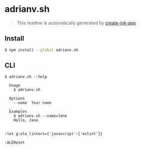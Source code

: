 # adrianv.sh

> This readme is automatically generated by [create-ink-app](https://github.com/vadimdemedes/create-ink-app)


## Install

```bash
$ npm install --global adrianv.sh
```


## CLI

```
$ adrianv.sh --help

  Usage
    $ adrianv.sh

  Options
    --name  Your name

  Examples
    $ adrianv.sh --name=Jane
    Hello, Jane
```

##

`:let g:ale_linters={'javascript':['eslint']}`

`:ALEReset`
